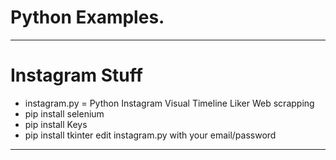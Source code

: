 # Python Examples.


------------------------
# Instagram Stuff
- instagram.py = Python Instagram Visual Timeline Liker
 Web scrapping
- pip install selenium
- pip install Keys
- pip install tkinter
 edit instagram.py with your email/password
------------------------
